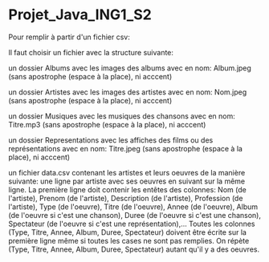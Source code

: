 # Projet_Java_ING1_S2

Pour remplir à partir d'un fichier csv:

Il faut choisir un fichier avec la structure suivante:

un dossier Albums avec les images des albums avec en nom: Album.jpeg (sans apostrophe (espace à la place), ni acccent)

un dossier Artistes avec les images des artistes avec en nom: Nom.jpeg (sans apostrophe (espace à la place), ni acccent)

un dossier Musiques avec les musiques des chansons avec en nom: Titre.mp3 (sans apostrophe (espace à la place), ni acccent)

un dossier Representations avec les affiches des films ou des représentations avec en nom: Titre.jpeg (sans apostrophe (espace à la place), ni acccent)
  
un fichier data.csv contenant les artistes et leurs oeuvres de la manière suivante:
une ligne par artiste avec ses oeuvres en suivant sur la même ligne.
La première ligne doit contenir les entêtes des colonnes:
Nom (de l'artiste), Prenom (de l'artiste), Description (de l'artiste), Profession (de l'artiste), Type (de l'oeuvre), Titre (de l'oeuvre), Annee (de l'oeuvre), Album (de l'oeuvre si c'est une chanson), Duree (de l'oeuvre si c'est une chanson), Spectateur (de l'oeuvre si c'est une représentation),...
Toutes les colonnes (Type, Titre, Annee, Album, Duree, Spectateur) doivent être écrite sur la première ligne même si toutes les cases ne sont pas remplies. On répète (Type, Titre, Annee, Album, Duree, Spectateur) autant qu'il y a des oeuvres.
